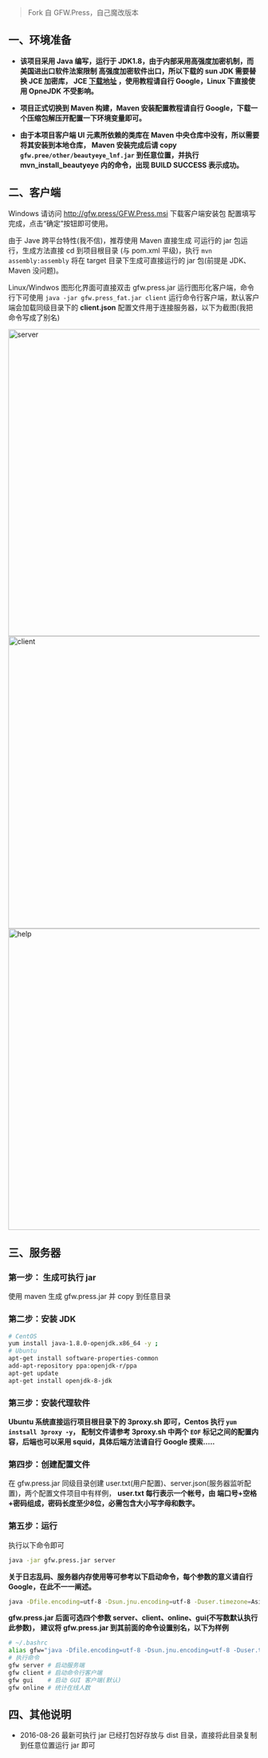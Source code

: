 > Fork 自 GFW.Press，自己魔改版本

## 一、环境准备

- **该项目采用 Java 编写，运行于 JDK1.8，由于内部采用高强度加密机制，而美国进出口软件法案限制
高强度加密软件出口，所以下载的 sun JDK 需要替换 JCE 加密库， JCE [下载地址](http://www.oracle.com/technetwork/java/javase/downloads/jce8-download-2133166.html)
，使用教程请自行 Google，Linux 下直接使用 OpneJDK 不受影响。**

- **项目正式切换到 Maven 构建，Maven 安装配置教程请自行 Google，下载一个压缩包解压开配置一下环境变量即可。**

- **由于本项目客户端 UI 元素所依赖的类库在 Maven 中央仓库中没有，所以需要将其安装到本地仓库，
Maven 安装完成后请 copy `gfw.pree/other/beautyeye_lnf.jar` 到任意位置，并执行 mvn_install_beautyeye
内的命令，出现 BUILD SUCCESS 表示成功。**

## 二、客户端

Windows 请访问 http://gfw.press/GFW.Press.msi 下载客户端安装包 配置填写完成，点击“确定”按钮即可使用。

由于 Jave 跨平台特性(我不信)，推荐使用 Maven 直接生成 可运行的 jar 包运行，生成方法直接 cd 到项目根目录
(与 pom.xml 平级)，执行 `mvn assembly:assembly` 将在 target 目录下生成可直接运行的 jar 包(前提是 JDK、
Maven 没问题)。

Linux/Windwos 图形化界面可直接双击 gfw.press.jar 运行图形化客户端，命令行下可使用 
`java -jar gfw.press_fat.jar client` 运行命令行客户端，默认客户端会加载同级目录下的 
**client.json** 配置文件用于连接服务器，以下为截图(我把命令写成了别名)

<img width="614" alt="server" src="https://cloud.githubusercontent.com/assets/13043245/15628329/f60b8a9a-2530-11e6-9d93-424f7ded2242.png">

<img width="585" alt="client" src="https://cloud.githubusercontent.com/assets/13043245/15628331/fcd97332-2530-11e6-9984-31a60b1fa375.png">

<img width="603" alt="help" src="https://cloud.githubusercontent.com/assets/13043245/15628337/2d647b50-2531-11e6-9682-07e8909e97c0.png">


## 三、服务器

### 第一步： 生成可执行 jar

使用 maven 生成 gfw.press.jar 并 copy 到任意目录

### 第二步：安装 JDK

``` sh
# CentOS
yum install java-1.8.0-openjdk.x86_64 -y ;
# Ubuntu
apt-get install software-properties-common
add-apt-repository ppa:openjdk-r/ppa
apt-get update
apt-get install openjdk-8-jdk
```

### 第三步：安装代理软件

**Ubuntu 系统直接运行项目根目录下的 3proxy.sh 即可，Centos 执行 `yum instsall 3proxy -y`，
配制文件请参考 3proxy.sh 中两个 `EOF` 标记之间的配置内容，后端也可以采用 squid，具体后端方法请自行 Google 摸索.....**

### 第四步：创建配置文件

在 gfw.press.jar 同级目录创建 user.txt(用户配置)、server.json(服务器监听配置)，两个配置文件项目中有样例，
**user.txt 每行表示一个帐号，由 端口号+空格+密码组成，密码长度至少8位，必需包含大小写字母和数字。**

### 第五步：运行

执行以下命令即可

``` sh
java -jar gfw.press.jar server
```

**关于日志乱码、服务器内存使用等可参考以下启动命令，每个参数的意义请自行 Google，在此不一一阐述。**

``` sh
java -Dfile.encoding=utf-8 -Dsun.jnu.encoding=utf-8 -Duser.timezone=Asia/Shanghai -Xmn128M -Xms128M -Xmx256M -jar gfw.press_fat.jar [server/client/online]
```

**gfw.press.jar 后面可选四个参数 server、client、online、gui(不写数默认执行此参数)，
建议将 gfw.press.jar 到其前面的命令设置别名，以下为样例**

``` sh
# ~/.bashrc
alias gfw="java -Dfile.encoding=utf-8 -Dsun.jnu.encoding=utf-8 -Duser.timezone=Asia/Shanghai -Xmn128M -Xms128M -Xmx256M -jar gfw.press.jar"
# 执行命令
gfw server # 启动服务端
gfw client # 启动命令行客户端
gfw gui    # 启动 GUI 客户端(默认)
gfw online # 统计在线人数
```

## 四、其他说明

- 2016-08-26 最新可执行 jar 已经打包好存放与 dist 目录，直接将此目录复制到任意位置运行 jar 即可

